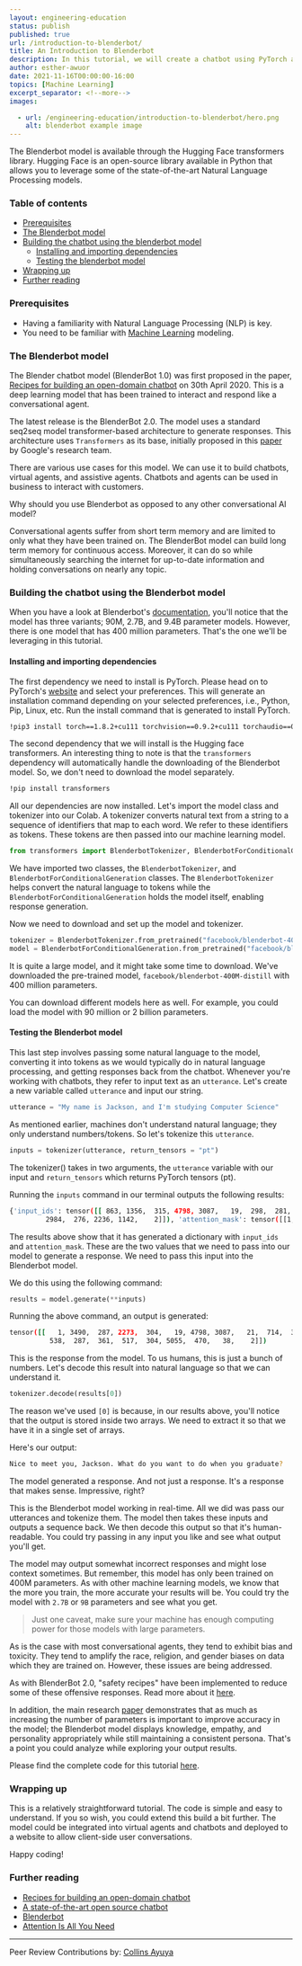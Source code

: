 ```yaml
---
layout: engineering-education
status: publish
published: true
url: /introduction-to-blenderbot/
title: An Introduction to Blenderbot
description: In this tutorial, we will create a chatbot using PyTorch and the Blenderbot model. The model uses a standard seq2seq model transformer-based architecture to generate responses.
author: esther-awuor
date: 2021-11-16T00:00:00-16:00
topics: [Machine Learning]
excerpt_separator: <!--more-->
images:

  - url: /engineering-education/introduction-to-blenderbot/hero.png
    alt: blenderbot example image 
---
```

The Blenderbot model is available through the Hugging Face transformers library. Hugging Face is an open-source library available in Python that allows you to leverage some of the state-of-the-art Natural Language Processing models.
<!--more-->

### Table of contents
- [Prerequisites](#prerequisites)
- [The Blenderbot model](#the-blenderbot-model)
- [Building the chatbot using the blenderbot model](#building-the-chatbot-using-the-blenderbot-model)
    - [Installing and importing dependencies](#installing-and-importing-dependencies)
    - [Testing the blenderbot model](#testing-the-blenderbot-model)
- [Wrapping up](#wrapping-up)
- [Further reading](#further-reading)

### Prerequisites
- Having a familiarity with Natural Language Processing (NLP) is key.
- You need to be familiar with [Machine Learning](/engineering-education/topic/machine-learning/) modeling.

### The Blenderbot model
The Blender chatbot model (BlenderBot 1.0) was first proposed in the paper, [Recipes for building an open-domain chatbot](https://arxiv.org/pdf/2004.13637.pdf) on 30th April 2020. This is a deep learning model that has been trained to interact and respond like a conversational agent. 

The latest release is the BlenderBot 2.0. The model uses a standard seq2seq model transformer-based architecture to generate responses. This architecture uses `Transformers` as its base, initially proposed in this [paper](https://arxiv.org/pdf/1706.03762.pdf) by Google's research team.

There are various use cases for this model. We can use it to build chatbots, virtual agents, and assistive agents. Chatbots and agents can be used in business to interact with customers.  

Why should you use Blenderbot as opposed to any other conversational AI model?

Conversational agents suffer from short term memory and are limited to only what they have been trained on. The BlenderBot model can build long term memory for continuous access. Moreover, it can do so while simultaneously searching the internet for up-to-date information and holding conversations on nearly any topic.

### Building the chatbot using the Blenderbot model
When you have a look at Blenderbot's [documentation](https://huggingface.co/transformers/model_doc/blenderbot.html), you'll notice that the model has three variants; 90M, 2.7B, and 9.4B parameter models. However, there is one model that has 400 million parameters. That's the one we'll be leveraging in this tutorial.

#### Installing and importing dependencies
The first dependency we need to install is PyTorch. Please head on to PyTorch's [website](https://pytorch.org/get-started/locally/) and select your preferences. This will generate an installation command depending on your selected preferences, i.e., Python, Pip, Linux, etc. Run the install command that is generated to install PyTorch.   

```bash
!pip3 install torch==1.8.2+cu111 torchvision==0.9.2+cu111 torchaudio==0.8.2 -f https://download.pytorch.org/whl/lts/1.8/torch_lts.html
```

The second dependency that we will install is the Hugging face transformers. An interesting thing to note is that the `transformers` dependency will automatically handle the downloading of the Blenderbot model. So, we don't need to download the model separately. 

```bash
!pip install transformers
```

All our dependencies are now installed. Let's import the model class and tokenizer into our Colab. A tokenizer converts natural text from a string to a sequence of identifiers that map to each word. We refer to these identifiers as tokens. These tokens are then passed into our machine learning model. 

```python
from transformers import BlenderbotTokenizer, BlenderbotForConditionalGeneration
```

We have imported two classes, the `BlenderbotTokenizer`, and `BlenderbotForConditionalGeneration` classes. The `BlenderbotTokenizer` helps convert the natural language to tokens while the `BlenderbotForConditionalGeneration` holds the model itself, enabling response generation.

Now we need to download and set up the model and tokenizer.

```python
tokenizer = BlenderbotTokenizer.from_pretrained("facebook/blenderbot-400M-distill")
model = BlenderbotForConditionalGeneration.from_pretrained("facebook/blenderbot-400M-distill")
```

It is quite a large model, and it might take some time to download. We've downloaded the pre-trained model, `facebook/blenderbot-400M-distill` with 400 million parameters. 

You can download different models here as well. For example, you could load the model with 90 million or 2 billion parameters. 

#### Testing the Blenderbot model
This last step involves passing some natural language to the model, converting it into tokens as we would typically do in natural language processing, and getting responses back from the chatbot. Whenever you're working with chatbots, they refer to input text as an `utterance`. Let's create a new variable called `utterance` and input our string.

```python
utterance = "My name is Jackson, and I'm studying Computer Science"
```

As mentioned earlier, machines don't understand natural language; they only understand numbers/tokens. So let's tokenize this `utterance`.

```python
inputs = tokenizer(utterance, return_tensors = "pt")
```

The tokenizer() takes in two arguments, the `utterance` variable with our input and `return_tensors` which returns PyTorch tensors (pt).

Running the `inputs` command in our terminal outputs the following results:

```bash
{'input_ids': tensor([[ 863, 1356,  315, 4798, 3087,   19,  298,  281,  476, 1616, 1471, 2713,
         2984,  276, 2236, 1142,    2]]), 'attention_mask': tensor([[1, 1, 1, 1, 1, 1, 1, 1, 1, 1, 1, 1, 1, 1, 1, 1, 1]])}
```

The results above show that it has generated a dictionary with `input_ids` and `attention_mask`. These are the two values that we need to pass into our model to generate a response. We need to pass this input into the Blenderbot model.

We do this using the following command:

```python
results = model.generate(**inputs)
```

Running the above command, an output is generated:

```bash
tensor([[   1, 3490,  287, 2273,  304,   19, 4798, 3087,   21,  714,  361,  304,
          538,  287,  361,  517,  304, 5055,  470,   38,    2]])
```

This is the response from the model. To us humans, this is just a bunch of numbers. Let's decode this result into natural language so that we can understand it.

```python
tokenizer.decode(results[0])
```

The reason we've used `[0]` is because, in our results above, you'll notice that the output is stored inside two arrays.
We need to extract it so that we have it in a single set of arrays.

Here's our output:

```bash
Nice to meet you, Jackson. What do you want to do when you graduate?
```

The model generated a response. And not just a response. It's a response that makes sense. Impressive, right?

This is the Blenderbot model working in real-time. All we did was pass our utterances and tokenize them. The model then takes these inputs and outputs a sequence back. We then decode this output so that it's human-readable. You could try passing in any input you like and see what output you'll get.

The model may output somewhat incorrect responses and might lose context sometimes. But remember, this model has only been trained on 400M parameters. As with other machine learning models, we know that the more you train, the more accurate your results will be. You could try the model with `2.7B` or `9B` parameters and see what you get. 

>Just one caveat, make sure your machine has enough computing power for those models with large parameters.

As is the case with most conversational agents, they tend to exhibit bias and toxicity. They tend to amplify the race, religion, and gender biases on data which they are trained on. However, these issues are being addressed. 

As with BlenderBot 2.0, "safety recipes" have been implemented to reduce some of these offensive responses. Read more about it [here](https://venturebeat.com/2021/07/16/facebooks-blenderbot-2-0-bot-surfs-the-web-for-knowledge/).

In addition, the main research [paper](https://arxiv.org/pdf/2004.13637.pdf) demonstrates that as much as increasing the number of parameters is important to improve accuracy in the model; the Blenderbot model displays knowledge, empathy, and personality appropriately while still maintaining a consistent persona. That's a point you could analyze while exploring your output results.  

Please find the complete code for this tutorial [here](https://colab.research.google.com/drive/1pyIhbbobNpQ-QC3Dm3n5IU2Un3RdsSaY?usp=sharing). 

### Wrapping up
This is a relatively straightforward tutorial. The code is simple and easy to understand. If you so wish, you could extend this build a bit further. The model could be integrated into virtual agents and chatbots and deployed to a website to allow client-side user conversations.

Happy coding!

### Further reading
- [Recipes for building an open-domain chatbot](https://arxiv.org/pdf/2004.13637.pdf)
- [A state-of-the-art open source chatbot](https://ai.facebook.com/blog/state-of-the-art-open-source-chatbot/)
- [Blenderbot](https://huggingface.co/transformers/model_doc/blenderbot.html)
- [Attention Is All You Need](https://arxiv.org/pdf/1706.03762.pdf)

---
Peer Review Contributions by: [Collins Ayuya](https://www.section.io/engineering-education/authors/collins-ayuya/)
